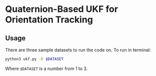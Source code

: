 # Quaternion-Based UKF for Orientation Tracking

## Usage

There are three sample datasets to run the code on. To run in terminal:
```bash
python3 ukf.py -D $DATASET
```
Where `$DATASET` is a number from 1 to 3.


